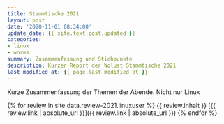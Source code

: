 ```yaml
---
title: Stammtische 2021
layout: post
date: '2020-11-01 08:34:00'
update_date: {{ site.text.post.updated }}
categories:
- linux
- worms
summary: Zusammenfassung und Stichpunkte
description: Kurzer Report der Wolust Stammtische 2021
last_modified_at: {{ page.last_modified_at }}
---
```


Kurze Zusammenfassung der Themen der Abende. Nicht nur Linux

 {% for review  in site.data.review-2021.linuxuser %}
      {{ review.inhalt }} [{{ review.link | absolute_url }}]({{ review.link | absolute_url }})
 {% endfor %}

